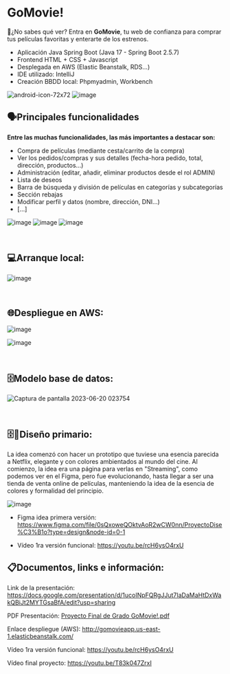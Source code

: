 # GoMovie!

👋¿No sabes qué ver? Entra en <b>GoMovie</b>, tu web de confianza para comprar tus películas favoritas y enterarte de los estrenos.


- Aplicación Java Spring Boot (Java 17 - Spring Boot 2.5.7)
- Frontend HTML + CSS + Javascript
- Desplegada en AWS (Elastic Beanstalk, RDS...)
- IDE utilizado: IntelliJ
- Creación BBDD local: Phpmyadmin, Workbench

![android-icon-72x72](https://github.com/hugosanchezg/proyectoFinalDAW/assets/91953221/228b3932-bfd6-4b89-8f74-aa3a8416abde)
![image](https://github.com/hugosanchezg/proyectoFinalDAW/assets/91953221/5c1ae005-3179-48e5-b84f-a6b6fc3058e2)


<h2>🗣️Principales funcionalidades</h2>
<b>Entre las muchas funcionalidades, las más importantes a destacar son:</b>

- Compra de películas (mediante cesta/carrito de la compra)
- Ver los pedidos/compras y sus detalles (fecha-hora pedido, total, dirección, productos...)
- Administración (editar, añadir, eliminar productos desde el rol ADMIN)
- Lista de deseos
- Barra de búsqueda y división de películas en categorías y subcategorías
- Sección rebajas
- Modificar perfil y datos (nombre, dirección, DNI...)
- [...]

![image](https://github.com/hugosanchezg/proyectoFinalDAW/assets/91953221/11f85497-5725-48ab-9e73-a4563419fa93)
![image](https://github.com/hugosanchezg/proyectoFinalDAW/assets/91953221/c660e11e-cd01-4c83-8d5a-2304144a684f)
![image](https://github.com/hugosanchezg/proyectoFinalDAW/assets/91953221/5b1aa301-a839-41e2-b5fd-6f64ea9c71e3)

<br>

<h2>💻Arranque local:</h2>

![image](https://github.com/hugosanchezg/proyectoFinalDAW/assets/91953221/35572b66-9a44-4dfa-a834-0c05df7e0a62)

<br>

<h2>🌐Despliegue en AWS:</h2>

![image](https://github.com/hugosanchezg/proyectoFinalDAW/assets/91953221/c4bbf448-c0fe-4fff-a574-8768b86f6db7)

![image](https://github.com/hugosanchezg/proyectoFinalDAW/assets/91953221/659b08b4-656a-42b2-9c36-1bf59ca8b44d)

<br>

<h2>🗄️Modelo base de datos:</h2>

![Captura de pantalla 2023-06-20 023754](https://github.com/hugosanchezg/proyectoFinalDAW/assets/91953221/b9358842-e12d-490f-b38b-88ffcd1b387d)

<br>

<h2>🗄🎨Diseño primario:</h2>
<p>La idea comenzó con hacer un prototipo que tuviese una esencia parecida a Netflix, elegante y con colores ambientados al mundo del cine. Al comienzo, la idea era una página para verlas en "Streaming", como podemos ver en el Figma, pero fue evolucionando, hasta llegar a ser una tienda de venta online de películas, manteniendo la idea de la esencia de colores y formalidad del principio.</p>

![image](https://github.com/hugosanchezg/proyectoFinalDAW/assets/91953221/97c03b6a-e230-4d4d-963a-4a40a0c199b0)

- Figma idea primera versión: https://www.figma.com/file/0sQxoweQOktvAoR2wCW0nn/ProyectoDise%C3%B1o?type=design&node-id=0-1

- Vídeo 1ra versión funcional: https://youtu.be/rcH6ysO4rxU

<h2>📋Documentos, links e información:</h2>

Link de la presentación: https://docs.google.com/presentation/d/1ucoINpFQRgJJut7IaDaMaHtDxWakQBiJt2MYTGsaBfA/edit?usp=sharing

PDF Presentación: [Proyecto Final de Grado GoMovie!.pdf](https://github.com/hugosanchezg/proyectoFinalDAW/files/11793988/Proyecto.Final.de.Grado.GoMovie.pdf)

Enlace despliegue (AWS): http://gomovieapp.us-east-1.elasticbeanstalk.com/

Vídeo 1ra versión funcional: https://youtu.be/rcH6ysO4rxU

Vídeo final proyecto: https://youtu.be/T83k047ZrxI
